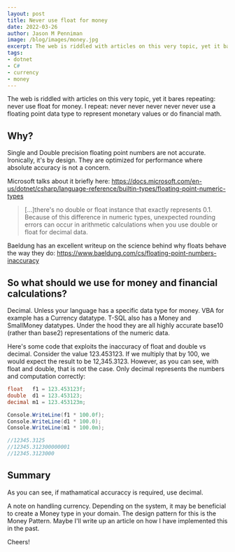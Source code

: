 ```yaml
---
layout: post
title: Never use float for money
date: 2022-03-26
author: Jason M Penniman
image: /blog/images/money.jpg
excerpt: The web is riddled with articles on this very topic, yet it bares repeating--never use float for money. I repeat--never never never never never use a floating point data type to represent monetary values or do financial math. So how do we handle money?
tags:
- dotnet
- C#
- currency
- money
---
```


The web is riddled with articles on this very topic, yet it bares repeating: never use float for money. I repeat: never never never never never use a floating point data type to represent monetary values or do financial math.

## Why?

Single and Double precision floating point numbers are not accurate. Ironically, it's by design. They are optimized for performance where absolute accuracy is not a concern.

Microsoft talks about it briefly here: https://docs.microsoft.com/en-us/dotnet/csharp/language-reference/builtin-types/floating-point-numeric-types

> [...]there's no double or float instance that exactly represents 0.1. Because of this difference in numeric types, unexpected rounding errors can occur in arithmetic calculations when you use double or float for decimal data.

Baeldung has an excellent writeup on the science behind why floats behave the way they do: https://www.baeldung.com/cs/floating-point-numbers-inaccuracy

## So what should we use for money and financial calculations?

Decimal. Unless your language has a specific data type for money.  VBA for example has a Currency datatype.  T-SQL also has a Money and SmallMoney datatypes. Under the hood they are all highly accurate base10 (rather than base2) representations of the numeric data.

Here's some code that exploits the inaccuracy of float and double vs decimal. Consider the value 123.453123. If we multiply that by 100, we would expect the result to be 12,345.3123. However, as you can see, with float and double, that is not the case. Only decimal represents the numbers and computation correctly:

``` csharp
float   f1 = 123.453123f;
double  d1 = 123.453123;
decimal m1 = 123.453123m;

Console.WriteLine(f1 * 100.0f);
Console.WriteLine(d1 * 100.0);
Console.WriteLine(m1 * 100.0m);

//12345.3125
//12345.312300000001
//12345.3123000
```

## Summary

As you can see, if mathamatical accuraccy is required, use decimal.

A note on handling currency. Depending on the system, it may be beneficial to create a Money type in your domain. The design pattern for this is the Money Pattern. Maybe I'll write up an article on how I have implemented this in the past.

Cheers!
